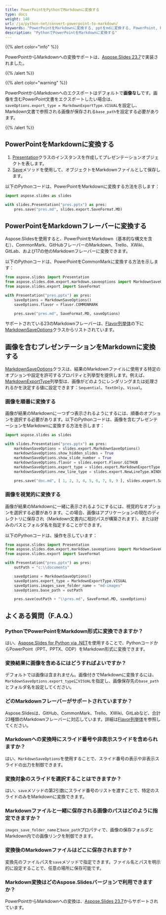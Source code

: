 ```yaml
---
title: PowerPointをPythonでMarkdownに変換する
type: docs
weight: 140
url: /ja/python-net/convert-powerpoint-to-markdown/
keywords: "PowerPointをMarkdownに変換する, pptをmdに変換する, PowerPoint, PPT, PPTX, プレゼンテーション, Markdown, Python, Aspose.Slides for Python via .NET"
description: "PythonでPowerPointをMarkdownに変換する"
---
```


{{% alert color="info" %}} 

PowerPointからMarkdownへの変換サポートは、[Aspose.Slides 23.7](https://docs.aspose.com/slides/python-net/aspose-slides-for-python-net-23-7-release-notes/)で実装されました。

{{% /alert %}} 

{{% alert color="warning" %}} 

PowerPointからMarkdownへのエクスポートはデフォルトで**画像なし**です。画像を含むPowerPoint文書をエクスポートしたい場合は、`saveOptions.export_type = MarkdownExportType.VISUAL`を設定し、Markdown文書で参照される画像が保存される`base_path`を設定する必要があります。

{{% /alert %}} 

## **PowerPointをMarkdownに変換する**

1. [Presentation](https://reference.aspose.com/slides/python-net/aspose.slides/presentation/)クラスのインスタンスを作成してプレゼンテーションオブジェクトを表します。
2. [Save](https://reference.aspose.com/slides/python-net/aspose.slides/presentation/#methods)メソッドを使用して、オブジェクトをMarkdownファイルとして保存します。

以下のPythonコードは、PowerPointをMarkdownに変換する方法を示します：

```python
import aspose.slides as slides

with slides.Presentation("pres.pptx") as pres:  
    pres.save("pres.md", slides.export.SaveFormat.MD)
```

## PowerPointをMarkdownフレーバーに変換する

Aspose.Slidesを使用すると、PowerPointをMarkdown（基本的な構文を含む）、CommonMark、GitHubフレーバーのMarkdown、Trello、XWiki、GitLab、および17の他のMarkdownフレーバーに変換できます。

以下のPythonコードは、PowerPointをCommonMarkに変換する方法を示します：

```python
from aspose.slides import Presentation
from aspose.slides.dom.export.markdown.saveoptions import MarkdownSaveOptions, Flavor
from aspose.slides.export import SaveFormat

with Presentation("pres.pptx") as pres:  
    saveOptions = MarkdownSaveOptions()
    saveOptions.flavor = Flavor.COMMONMARK

    pres.save("pres.md", SaveFormat.MD, saveOptions)
```

サポートされている23のMarkdownフレーバーは、[Flavor列挙体](https://reference.aspose.com/slides/python-net/aspose.slides.dom.export.markdown.saveoptions/flavor/)の下に[MarkdownSaveOptions](https://reference.aspose.com/slides/python-net/aspose.slides.dom.export.markdown.saveoptions/markdownsaveoptions/)クラスからリストされています。

## **画像を含むプレゼンテーションをMarkdownに変換する**

[MarkdownSaveOptions](https://reference.aspose.com/slides/python-net/aspose.slides.dom.export.markdown.saveoptions/markdownsaveoptions/)クラスは、結果のMarkdownファイルに使用する特定のオプションや設定を許可するプロパティと列挙型を提供します。例えば、[MarkdownExportType](https://reference.aspose.com/slides/python-net/aspose.slides.dom.export.markdown.saveoptions/markdownexporttype/)列挙型は、画像がどのようにレンダリングまたは処理されるかを決定する値に設定できます：`Sequential`、`TextOnly`、`Visual`。

### **画像を順番に変換する**

画像が結果のMarkdownに一つずつ表示されるようにするには、順番のオプションを選択する必要があります。以下のPythonコードは、画像を含むプレゼンテーションをMarkdownに変換する方法を示します：

```python
import aspose.slides as slides

with slides.Presentation("pres.pptx") as pres:
    markdownSaveOptions = slides.export.MarkdownSaveOptions()
    markdownSaveOptions.show_hidden_slides = True
    markdownSaveOptions.show_slide_number = True
    markdownSaveOptions.flavor = slides.export.Flavor.GITHUB
    markdownSaveOptions.export_type = slides.export.MarkdownExportType.SEQUENTIAL
    markdownSaveOptions.new_line_type = slides.export.NewLineType.WINDOWS
    
    pres.save("doc.md", [ 1, 2, 3, 4, 5, 6, 7, 8, 9 ], slides.export.SaveFormat.MD, markdownSaveOptions)
```

### **画像を視覚的に変換する**

画像が結果のMarkdownに一緒に表示されるようにするには、視覚的なオプションを選択する必要があります。この場合、画像はアプリケーションの現在のディレクトリに保存され（Markdown文書内に相対パスが構築されます）、または好みのパスとフォルダ名を指定することができます。

以下のPythonコードは、操作を示しています：

```python
from aspose.slides import Presentation
from aspose.slides.dom.export.markdown.saveoptions import MarkdownSaveOptions, MarkdownExportType
from aspose.slides.export import SaveFormat

with Presentation("pres.pptx") as pres:  
    outPath = "c:\\documents"

    saveOptions = MarkdownSaveOptions()
    saveOptions.export_type = MarkdownExportType.VISUAL
    saveOptions.images_save_folder_name = "md-images"
    saveOptions.base_path = outPath

    pres.save(outPath + "\\pres.md", SaveFormat.MD, saveOptions)
```

## よくある質問（F.A.Q.）

### **PythonでPowerPointをMarkdown形式に変換できますか？**

はい、[Aspose.Slides for Python via .NET](https://products.aspose.com/slides/python-net/)を使用することで、PythonコードからPowerPoint（PPT、PPTX、ODP）をMarkdown形式に変換できます。

### **変換結果に画像を含めるにはどうすればよいですか？**

デフォルトでは画像は含まれません。画像付きでMarkdownに変換するには、`MarkdownSaveOptions.export_type`に`VISUAL`を指定し、画像保存先の`base_path`とフォルダ名を設定してください。

### **どのMarkdownフレーバーがサポートされていますか？**

Aspose.Slidesは、GitHub、CommonMark、Trello、XWiki、GitLabなど、合計23種類のMarkdownフレーバーに対応しています。詳細は[Flavor列挙体](https://reference.aspose.com/slides/python-net/aspose.slides.dom.export.markdown.saveoptions/flavor/)を参照してください。

### **Markdownへの変換時にスライド番号や非表示スライドを含められますか？**

はい、`MarkdownSaveOptions`を使用することで、スライド番号の表示や非表示スライドの出力を制御できます。

### **変換対象のスライドを選択することはできますか？**

はい、`save`メソッドの第2引数にスライド番号のリストを渡すことで、特定のスライドのみをMarkdownに変換できます。

### **Markdownファイルと一緒に保存される画像のパスはどのように指定できますか？**

`images_save_folder_name`と`base_path`プロパティで、画像の保存フォルダとMarkdown内での画像リンクを制御できます。

### **変換後のMarkdownファイルはどこに保存されますか？**

変換先のファイルパスを`save`メソッドで指定できます。ファイル名とパスを明示的に設定することで、任意の場所に保存可能です。

### **Markdown変換はどのAspose.Slidesバージョンで利用できますか？**

PowerPointからMarkdownへの変換は、[Aspose.Slides 23.7](https://docs.aspose.com/slides/python-net/aspose-slides-for-python-net-23-7-release-notes/)からサポートされています。
